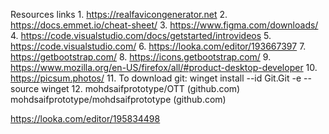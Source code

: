 Resources links
	1. https://realfavicongenerator.net
	2. https://docs.emmet.io/cheat-sheet/
	3. https://www.figma.com/downloads/
	4. https://code.visualstudio.com/docs/getstarted/introvideos
	5. https://code.visualstudio.com/
	6. https://looka.com/editor/193667397
	7. https://getbootstrap.com/
	8. https://icons.getbootstrap.com/
	9. https://www.mozilla.org/en-US/firefox/all/#product-desktop-developer
	10. https://picsum.photos/
	11. To download git:
winget install --id Git.Git -e --source winget
	12. mohdsaifprototype/OTT (github.com)
mohdsaifprototype/mohdsaifprototype (github.com)

https://looka.com/editor/195834498